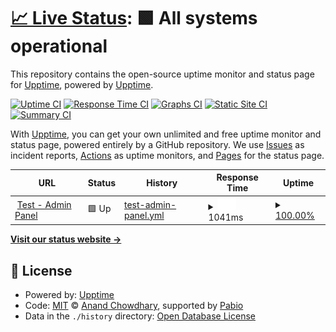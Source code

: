 # [📈 Live Status](https://llkevin1214.github.io): <!--live status--> **🟩 All systems operational**

This repository contains the open-source uptime monitor and status page for [Upptime](https://upptime.js.org), powered by [Upptime](https://github.com/upptime/upptime).

[![Uptime CI](https://github.com/upptime/upptime/workflows/Uptime%20CI/badge.svg)](https://github.com/upptime/upptime/actions?query=workflow%3A%22Uptime+CI%22)
[![Response Time CI](https://github.com/upptime/upptime/workflows/Response%20Time%20CI/badge.svg)](https://github.com/upptime/upptime/actions?query=workflow%3A%22Response+Time+CI%22)
[![Graphs CI](https://github.com/upptime/upptime/workflows/Graphs%20CI/badge.svg)](https://github.com/upptime/upptime/actions?query=workflow%3A%22Graphs+CI%22)
[![Static Site CI](https://github.com/upptime/upptime/workflows/Static%20Site%20CI/badge.svg)](https://github.com/upptime/upptime/actions?query=workflow%3A%22Static+Site+CI%22)
[![Summary CI](https://github.com/upptime/upptime/workflows/Summary%20CI/badge.svg)](https://github.com/upptime/upptime/actions?query=workflow%3A%22Summary+CI%22)

With [Upptime](https://upptime.js.org), you can get your own unlimited and free uptime monitor and status page, powered entirely by a GitHub repository. We use [Issues](https://github.com/upptime/upptime/issues) as incident reports, [Actions](https://github.com/upptime/upptime/actions) as uptime monitors, and [Pages](https://llkevin1214.github.io) for the status page.

<!--start: status pages-->
<!-- This summary is generated by Upptime (https://github.com/upptime/upptime) -->
<!-- Do not edit this manually, your changes will be overwritten -->
<!-- prettier-ignore -->
| URL | Status | History | Response Time | Uptime |
| --- | ------ | ------- | ------------- | ------ |
| <img alt="" src="https://icons.duckduckgo.com/ip3/test-frontend.grantit.io.ico" height="13"> [Test - Admin Panel](https://test-frontend.grantit.io/) | 🟩 Up | [test-admin-panel.yml](https://github.com/llkevin1214/upptime/commits/HEAD/history/test-admin-panel.yml) | <details><summary><img alt="Response time graph" src="./graphs/test-admin-panel/response-time-week.png" height="20"> 1041ms</summary><br><a href="https://llkevin1214.github.io/history/test-admin-panel"><img alt="Response time 1079" src="https://img.shields.io/endpoint?url=https%3A%2F%2Fraw.githubusercontent.com%2Fllkevin1214%2Fupptime%2FHEAD%2Fapi%2Ftest-admin-panel%2Fresponse-time.json"></a><br><a href="https://llkevin1214.github.io/history/test-admin-panel"><img alt="24-hour response time 1185" src="https://img.shields.io/endpoint?url=https%3A%2F%2Fraw.githubusercontent.com%2Fllkevin1214%2Fupptime%2FHEAD%2Fapi%2Ftest-admin-panel%2Fresponse-time-day.json"></a><br><a href="https://llkevin1214.github.io/history/test-admin-panel"><img alt="7-day response time 1041" src="https://img.shields.io/endpoint?url=https%3A%2F%2Fraw.githubusercontent.com%2Fllkevin1214%2Fupptime%2FHEAD%2Fapi%2Ftest-admin-panel%2Fresponse-time-week.json"></a><br><a href="https://llkevin1214.github.io/history/test-admin-panel"><img alt="30-day response time 1079" src="https://img.shields.io/endpoint?url=https%3A%2F%2Fraw.githubusercontent.com%2Fllkevin1214%2Fupptime%2FHEAD%2Fapi%2Ftest-admin-panel%2Fresponse-time-month.json"></a><br><a href="https://llkevin1214.github.io/history/test-admin-panel"><img alt="1-year response time 1079" src="https://img.shields.io/endpoint?url=https%3A%2F%2Fraw.githubusercontent.com%2Fllkevin1214%2Fupptime%2FHEAD%2Fapi%2Ftest-admin-panel%2Fresponse-time-year.json"></a></details> | <details><summary><a href="https://llkevin1214.github.io/history/test-admin-panel">100.00%</a></summary><a href="https://llkevin1214.github.io/history/test-admin-panel"><img alt="All-time uptime 100.00%" src="https://img.shields.io/endpoint?url=https%3A%2F%2Fraw.githubusercontent.com%2Fllkevin1214%2Fupptime%2FHEAD%2Fapi%2Ftest-admin-panel%2Fuptime.json"></a><br><a href="https://llkevin1214.github.io/history/test-admin-panel"><img alt="24-hour uptime 100.00%" src="https://img.shields.io/endpoint?url=https%3A%2F%2Fraw.githubusercontent.com%2Fllkevin1214%2Fupptime%2FHEAD%2Fapi%2Ftest-admin-panel%2Fuptime-day.json"></a><br><a href="https://llkevin1214.github.io/history/test-admin-panel"><img alt="7-day uptime 100.00%" src="https://img.shields.io/endpoint?url=https%3A%2F%2Fraw.githubusercontent.com%2Fllkevin1214%2Fupptime%2FHEAD%2Fapi%2Ftest-admin-panel%2Fuptime-week.json"></a><br><a href="https://llkevin1214.github.io/history/test-admin-panel"><img alt="30-day uptime 100.00%" src="https://img.shields.io/endpoint?url=https%3A%2F%2Fraw.githubusercontent.com%2Fllkevin1214%2Fupptime%2FHEAD%2Fapi%2Ftest-admin-panel%2Fuptime-month.json"></a><br><a href="https://llkevin1214.github.io/history/test-admin-panel"><img alt="1-year uptime 100.00%" src="https://img.shields.io/endpoint?url=https%3A%2F%2Fraw.githubusercontent.com%2Fllkevin1214%2Fupptime%2FHEAD%2Fapi%2Ftest-admin-panel%2Fuptime-year.json"></a></details>

<!--end: status pages-->

[**Visit our status website →**](https://llkevin1214.github.io)

## 📄 License

- Powered by: [Upptime](https://github.com/upptime/upptime)
- Code: [MIT](./LICENSE) © [Anand Chowdhary](https://anandchowdhary.com), supported by [Pabio](https://pabio.com)
- Data in the `./history` directory: [Open Database License](https://opendatacommons.org/licenses/odbl/1-0/)
